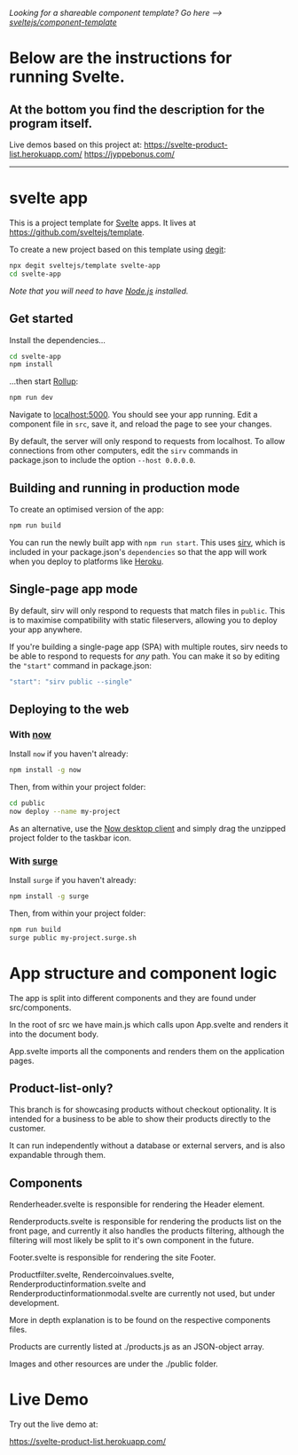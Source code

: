 *Looking for a shareable component template? Go here --> [sveltejs/component-template](https://github.com/sveltejs/component-template)*

# Below are the instructions for running Svelte.
## At the bottom you find the description for the program itself.

Live demos based on this project at:
https://svelte-product-list.herokuapp.com/ 
https://jyppebonus.com/

---

# svelte app

This is a project template for [Svelte](https://svelte.dev) apps. It lives at https://github.com/sveltejs/template.

To create a new project based on this template using [degit](https://github.com/Rich-Harris/degit):

```bash
npx degit sveltejs/template svelte-app
cd svelte-app
```

*Note that you will need to have [Node.js](https://nodejs.org) installed.*


## Get started

Install the dependencies...

```bash
cd svelte-app
npm install
```

...then start [Rollup](https://rollupjs.org):

```bash
npm run dev
```

Navigate to [localhost:5000](http://localhost:5000). You should see your app running. Edit a component file in `src`, save it, and reload the page to see your changes.

By default, the server will only respond to requests from localhost. To allow connections from other computers, edit the `sirv` commands in package.json to include the option `--host 0.0.0.0`.


## Building and running in production mode

To create an optimised version of the app:

```bash
npm run build
```

You can run the newly built app with `npm run start`. This uses [sirv](https://github.com/lukeed/sirv), which is included in your package.json's `dependencies` so that the app will work when you deploy to platforms like [Heroku](https://heroku.com).


## Single-page app mode

By default, sirv will only respond to requests that match files in `public`. This is to maximise compatibility with static fileservers, allowing you to deploy your app anywhere.

If you're building a single-page app (SPA) with multiple routes, sirv needs to be able to respond to requests for *any* path. You can make it so by editing the `"start"` command in package.json:

```js
"start": "sirv public --single"
```


## Deploying to the web

### With [now](https://zeit.co/now)

Install `now` if you haven't already:

```bash
npm install -g now
```

Then, from within your project folder:

```bash
cd public
now deploy --name my-project
```

As an alternative, use the [Now desktop client](https://zeit.co/download) and simply drag the unzipped project folder to the taskbar icon.

### With [surge](https://surge.sh/)

Install `surge` if you haven't already:

```bash
npm install -g surge
```

Then, from within your project folder:

```bash
npm run build
surge public my-project.surge.sh
```
# App structure and component logic

The app is split into different components and they are found under src/components.

In the root of src we have main.js which calls upon App.svelte and renders it into the document body.

App.svelte imports all the components and renders them on the application pages.

## Product-list-only?

This branch is for showcasing products without checkout optionality.
It is intended for a business to be able to show their products directly to the customer.

It can run independently without a database or external servers, and is also expandable through them.

## Components

Renderheader.svelte is responsible for rendering the Header element.

Renderproducts.svelte is responsible for rendering the products list on the front page, and currently it also handles the products filtering, although the filtering will most likely be split to it's own component in the future.

Footer.svelte is responsible for rendering the site Footer.

Productfilter.svelte, Rendercoinvalues.svelte, Renderproductinformation.svelte and Renderproductinformationmodal.svelte are currently not used, but under development.

More in depth explanation is to be found on the respective components files.

Products are currently listed at ./products.js as an JSON-object array.

Images and other resources are under the ./public folder.

# Live Demo

Try out the live demo at:

https://svelte-product-list.herokuapp.com/
